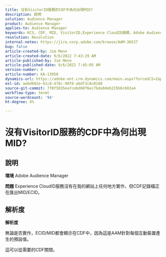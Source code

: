 ```yaml
---
title: 沒有VisitorID服務的CDF中為何出現MID?
description: 說明
solution: Audience Manager
product: Audience Manager
applies-to: Audience Manager
keywords: KCS, CDF, MID, VisitorID,Experience CloudID服務，Adobe Audience Manager, AAM
resolution: Resolution
internal-notes: https://jira.corp.adobe.com/browse/AAM-36537
bug: false
article-created-by: Jim Menn
article-created-date: 9/6/2022 7:43:29 AM
article-published-by: Jim Menn
article-published-date: 9/6/2022 7:45:05 AM
version-number: 4
article-number: KA-13950
dynamics-url: https://adobe-ent.crm.dynamics.com/main.aspx?forceUCI=1&pagetype=entityrecord&etn=knowledgearticle&id=efa85997-b72d-ed11-9db1-0022480866ad
exl-id: aebd692e-61c8-478c-98f0-abdf3c8c8188
source-git-commit: 7f0f5035ea7cebd60f6ec7bda9de6225b6c602a4
workflow-type: tm+mt
source-wordcount: '94'
ht-degree: 4%

---
```


# 沒有VisitorID服務的CDF中為何出現MID?

## 說明


<b>環境</b>
Adobe Audience Manager

<b>問題</b>
Experience CloudID服務沒有在我的網站上任何地方實作，但CDF記錄檔正在匯出MID/ECID。


## 解析度


<b>解析度</b>

無論是否實作，ECID/MID都會顯示在CDF中，因為這是AAM針對每個互動裝置產生的預設值。

這可以從需要的CDF關閉。
